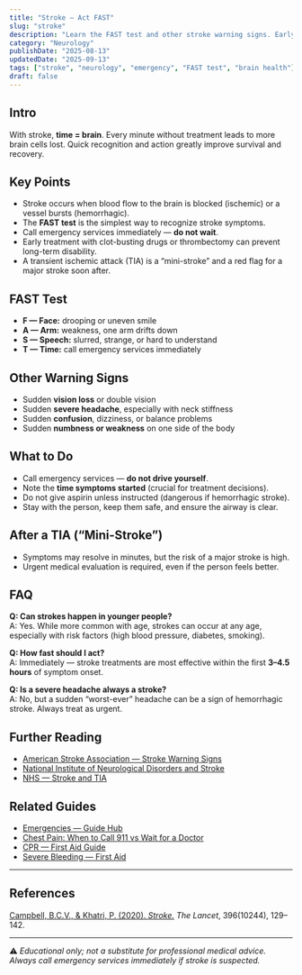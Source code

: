 ```yaml
---
title: "Stroke — Act FAST"
slug: "stroke"
description: "Learn the FAST test and other stroke warning signs. Early recognition and emergency action can save lives and reduce brain damage."
category: "Neurology"
publishDate: "2025-08-13"
updatedDate: "2025-09-13"
tags: ["stroke", "neurology", "emergency", "FAST test", "brain health"]
draft: false
---
```


## Intro
With stroke, **time = brain**. Every minute without treatment leads to more brain cells lost. Quick recognition and action greatly improve survival and recovery.

## Key Points
- Stroke occurs when blood flow to the brain is blocked (ischemic) or a vessel bursts (hemorrhagic).  
- The **FAST test** is the simplest way to recognize stroke symptoms.  
- Call emergency services immediately — **do not wait**.  
- Early treatment with clot-busting drugs or thrombectomy can prevent long-term disability.  
- A transient ischemic attack (TIA) is a “mini-stroke” and a red flag for a major stroke soon after.  

## FAST Test
- **F — Face:** drooping or uneven smile  
- **A — Arm:** weakness, one arm drifts down  
- **S — Speech:** slurred, strange, or hard to understand  
- **T — Time:** call emergency services immediately  

## Other Warning Signs
- Sudden **vision loss** or double vision  
- Sudden **severe headache**, especially with neck stiffness  
- Sudden **confusion**, dizziness, or balance problems  
- Sudden **numbness or weakness** on one side of the body  

## What to Do
- Call emergency services — **do not drive yourself**.  
- Note the **time symptoms started** (crucial for treatment decisions).  
- Do not give aspirin unless instructed (dangerous if hemorrhagic stroke).  
- Stay with the person, keep them safe, and ensure the airway is clear.  

## After a TIA (“Mini-Stroke”)
- Symptoms may resolve in minutes, but the risk of a major stroke is high.  
- Urgent medical evaluation is required, even if the person feels better.  

## FAQ
**Q: Can strokes happen in younger people?**  
A: Yes. While more common with age, strokes can occur at any age, especially with risk factors (high blood pressure, diabetes, smoking).  

**Q: How fast should I act?**  
A: Immediately — stroke treatments are most effective within the first **3–4.5 hours** of symptom onset.  

**Q: Is a severe headache always a stroke?**  
A: No, but a sudden “worst-ever” headache can be a sign of hemorrhagic stroke. Always treat as urgent.  

## Further Reading
- [American Stroke Association — Stroke Warning Signs](https://www.stroke.org/en/about-stroke/stroke-symptoms)  
- [National Institute of Neurological Disorders and Stroke](https://www.ninds.nih.gov/)  
- [NHS — Stroke and TIA](https://www.nhs.uk/conditions/stroke/)  

## Related Guides
- [Emergencies — Guide Hub](/guides/emergencies)  
- [Chest Pain: When to Call 911 vs Wait for a Doctor](/guides/chest-pain-when-to-call-911)  
- [CPR — First Aid Guide](/guides/cpr)  
- [Severe Bleeding — First Aid](/guides/severe-bleeding)  

---

## References
[Campbell, B.C.V., & Khatri, P. (2020). *Stroke.*](https://doi.org/10.1016/S0140-6736(19)32319-8) *The Lancet*, 396(10244), 129–142.  

---

⚠️ *Educational only; not a substitute for professional medical advice. Always call emergency services immediately if stroke is suspected.*
